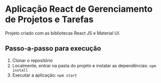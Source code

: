 # Aplicação React de Gerenciamento de Projetos e Tarefas

Projeto criado com as bibliotecas React JS e Material UI.

## Passo-a-passo para execução

1. Clonar o repositório
2. Localmente, entrar na pasta do projeto e instalar as dependências:
   `
   npm install
   `
3. Executar a aplicação:
   `
   npm start
   `